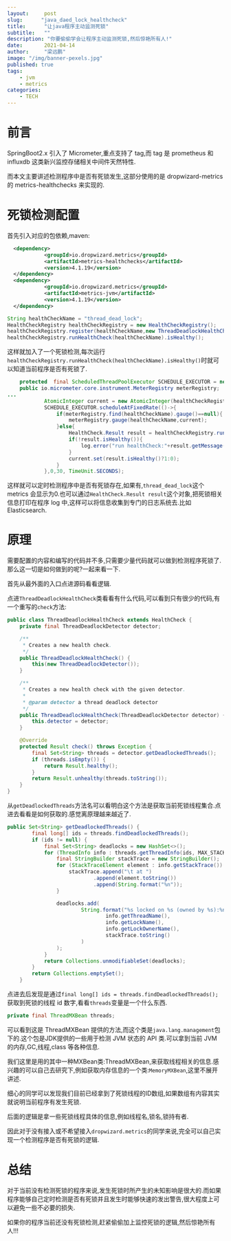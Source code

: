 ```yaml
---
layout:     post 
slug:      "java_daed_lock_healthcheck"
title:      "让java程序主动监测死锁"
subtitle:   ""
description: "你要偷偷学会让程序主动监测死锁,然后惊艳所有人!"
date:       2021-04-14
author:     "梁远鹏"
image: "/img/banner-pexels.jpg"
published: true
tags:
    - jvm 
    - metrics
categories: 
    - TECH
---  
```


# 前言  

SpringBoot2.x 引入了 Micrometer,重点支持了 tag,而 tag 是 prometheus 和 influxdb 这类新兴监控存储相关中间件天然特性.  

而本文主要讲述检测程序中是否有死锁发生,这部分使用的是 dropwizard-metrics 的 metrics-healthchecks 来实现的.  

# 死锁检测配置  

首先引入对应的包依赖,maven:  

```xml
  <dependency>
            <groupId>io.dropwizard.metrics</groupId>
            <artifactId>metrics-healthchecks</artifactId>
            <version>4.1.19</version>
  </dependency>
  <dependency>
            <groupId>io.dropwizard.metrics</groupId>
            <artifactId>metrics-jvm</artifactId>
            <version>4.1.19</version>
  </dependency>
```   

```java
String healthCheckName = "thread_dead_lock";
HealthCheckRegistry healthCheckRegistry = new HealthCheckRegistry();
healthCheckRegistry.register(healthCheckName,new ThreadDeadlockHealthCheck());  
healthCheckRegistry.runHealthCheck(healthCheckName).isHealthy();
```  

这样就加入了一个死锁检测,每次运行`healthCheckRegistry.runHealthCheck(healthCheckName).isHealthy()`时就可以知道当前程序是否有死锁了.

```java
    protected  final ScheduledThreadPoolExecutor SCHEDULE_EXECUTOR = new ScheduledThreadPoolExecutor(1);
    public io.micrometer.core.instrument.MeterRegistry meterRegistry;
...
            AtomicInteger current = new AtomicInteger(healthCheckRegistry.runHealthCheck(healthCheckName).isHealthy()?1:0);
            SCHEDULE_EXECUTOR.scheduleAtFixedRate(()->{
                if(meterRegistry.find(healthCheckName).gauge()==null){
                    meterRegistry.gauge(healthCheckName,current);
                }else{
                    HealthCheck.Result result = healthCheckRegistry.runHealthCheck(healthCheckName);
                    if(!result.isHealthy()){
                        log.error("run healthCheck:"+result.getMessage());
                    }
                    current.set(result.isHealthy()?1:0);
                }
            },0,30, TimeUnit.SECONDS);
```  

这样就可以定时检测程序中是否有死锁存在,如果有,`thread_dead_lock`这个 metrics 会显示为0.也可以通过`HealthCheck.Result result`这个对象,把死锁相关信息打印在程序 log 中,这样可以将信息收集到专门的日志系统去.比如 Elasticsearch.  

# 原理 

需要配置的内容和编写的代码并不多,只需要少量代码就可以做到检测程序死锁了.那么这一切是如何做到的呢?一起来看一下.  

首先从最外面的入口点进源码看看逻辑.  

点进`ThreadDeadlockHealthCheck`类看看有什么代码,可以看到只有很少的代码,有一个重写的`check`方法:  

```java
public class ThreadDeadlockHealthCheck extends HealthCheck {
    private final ThreadDeadlockDetector detector;

    /**
     * Creates a new health check.
     */
    public ThreadDeadlockHealthCheck() {
        this(new ThreadDeadlockDetector());
    }

    /**
     * Creates a new health check with the given detector.
     *
     * @param detector a thread deadlock detector
     */
    public ThreadDeadlockHealthCheck(ThreadDeadlockDetector detector) {
        this.detector = detector;
    }

    @Override
    protected Result check() throws Exception {
        final Set<String> threads = detector.getDeadlockedThreads();
        if (threads.isEmpty()) {
            return Result.healthy();
        }
        return Result.unhealthy(threads.toString());
    }
}

```  

从`getDeadlockedThreads`方法名可以看明白这个方法是获取当前死锁线程集合.点进去看看是如何获取的.感觉离原理越来越近了.  

```java
public Set<String> getDeadlockedThreads() {
        final long[] ids = threads.findDeadlockedThreads();
        if (ids != null) {
            final Set<String> deadlocks = new HashSet<>();
            for (ThreadInfo info : threads.getThreadInfo(ids, MAX_STACK_TRACE_DEPTH)) {
                final StringBuilder stackTrace = new StringBuilder();
                for (StackTraceElement element : info.getStackTrace()) {
                    stackTrace.append("\t at ")
                            .append(element.toString())
                            .append(String.format("%n"));
                }

                deadlocks.add(
                        String.format("%s locked on %s (owned by %s):%n%s",
                                info.getThreadName(),
                                info.getLockName(),
                                info.getLockOwnerName(),
                                stackTrace.toString()
                        )
                );
            }
            return Collections.unmodifiableSet(deadlocks);
        }
        return Collections.emptySet();
    }
```  

点进去后发现是通过`final long[] ids = threads.findDeadlockedThreads();`获取到死锁的线程 id 数字,看看`threads`变量是一个什么东西.  

```java 
private final ThreadMXBean threads;
```  

可以看到这是 ThreadMXBean 提供的方法,而这个类是`java.lang.management`包下的.这个包是JDK提供的一些用于检测 JVM 状态的 API 类.可以拿到当前 JVM 的内存,GC,线程,class 等各种信息.  

我们这里是用的其中一种MXBean类:ThreadMXBean,来获取线程相关的信息.感兴趣的可以自己去研究下,例如获取内存信息的一个类:`MemoryMXBean`,这里不展开讲述.  

细心的同学可以发现我们目前已经拿到了死锁线程的ID数组,如果数组有内容其实就说明当前程序有发生死锁.

后面的逻辑是拿一些死锁线程具体的信息,例如线程名,锁名,锁持有者.  

因此对于没有接入或不希望接入`dropwizard.metrics`的同学来说,完全可以自己实现一个检测程序是否有死锁的逻辑.    

# 总结  

对于当前没有检测死锁的程序来说,发生死锁时所产生的未知影响是很大的.而如果程序能够自己定时检测是否有死锁并且发生时能够快速的发出警告,很大程度上可以避免一些不必要的损失.  

如果你的程序当前还没有死锁检测,赶紧偷偷加上监控死锁的逻辑,然后惊艳所有人!!!
